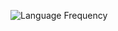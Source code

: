 ![Language Frequency](https://github-readme-stats.vercel.app/api/top-langs/?username=akioweh&layout=compact&langs_count=20&custom_title=Language+Frequency&hide=html,jupyter+notebook)

<!--
**akioweh/akioweh** is a ✨ _special_ ✨ repository because its `README.md` (this file) appears on your GitHub profile.

Here are some ideas to get you started:

- 🔭 I’m currently working on ...
- 🌱 I’m currently learning ...
- 👯 I’m looking to collaborate on ...
- 🤔 I’m looking for help with ...
- 💬 Ask me about ...
- 📫 How to reach me: ...
- 😄 Pronouns: ...
- ⚡ Fun fact: ...
-->
